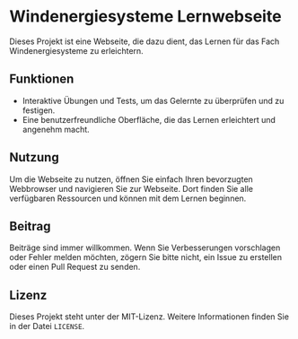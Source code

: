 # Windenergiesysteme Lernwebseite

Dieses Projekt ist eine Webseite, die dazu dient, das Lernen für das Fach Windenergiesysteme zu erleichtern.

## Funktionen

- Interaktive Übungen und Tests, um das Gelernte zu überprüfen und zu festigen.
- Eine benutzerfreundliche Oberfläche, die das Lernen erleichtert und angenehm macht.

## Nutzung

Um die Webseite zu nutzen, öffnen Sie einfach Ihren bevorzugten Webbrowser und navigieren Sie zur Webseite. Dort finden Sie alle verfügbaren Ressourcen und können mit dem Lernen beginnen.

## Beitrag

Beiträge sind immer willkommen. Wenn Sie Verbesserungen vorschlagen oder Fehler melden möchten, zögern Sie bitte nicht, ein Issue zu erstellen oder einen Pull Request zu senden.

## Lizenz

Dieses Projekt steht unter der MIT-Lizenz. Weitere Informationen finden Sie in der Datei `LICENSE`.